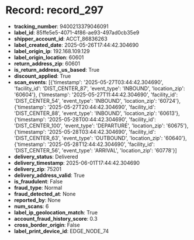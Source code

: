 # Record: record_297

- **tracking_number**: 9400213379046091
- **label_id**: 85ffe5e5-4071-4f86-ae93-497ad0cb35e9
- **shipper_account_id**: ACCT_86836263
- **label_created_date**: 2025-05-26T17:44:42.304690
- **label_origin_ip**: 192.168.109.129
- **label_origin_location**: 60601
- **return_address_zip**: 60601
- **is_return_address_us_based**: True
- **discount_applied**: True
- **scan_events**: [{'timestamp': '2025-05-27T03:44:42.304690', 'facility_id': 'DIST_CENTER_87', 'event_type': 'INBOUND', 'location_zip': '60604'}, {'timestamp': '2025-05-27T11:44:42.304690', 'facility_id': 'DIST_CENTER_54', 'event_type': 'INBOUND', 'location_zip': '60724'}, {'timestamp': '2025-05-27T20:44:42.304690', 'facility_id': 'DIST_CENTER_88', 'event_type': 'INBOUND', 'location_zip': '60613'}, {'timestamp': '2025-05-28T00:44:42.304690', 'facility_id': 'DIST_CENTER_100', 'event_type': 'DEPARTURE', 'location_zip': '60675'}, {'timestamp': '2025-05-28T03:44:42.304690', 'facility_id': 'DIST_CENTER_63', 'event_type': 'OUTBOUND', 'location_zip': '60640'}, {'timestamp': '2025-05-28T12:44:42.304690', 'facility_id': 'DIST_CENTER_56', 'event_type': 'ARRIVAL', 'location_zip': '60778'}]
- **delivery_status**: Delivered
- **delivery_timestamp**: 2025-06-01T17:44:42.304690
- **delivery_zip**: 75201
- **delivery_address_valid**: True
- **is_fraudulent**: False
- **fraud_type**: Normal
- **fraud_detected_at**: None
- **reported_by**: None
- **num_scans**: 6
- **label_ip_geolocation_match**: True
- **account_fraud_history_score**: 0.3
- **cross_border_origin**: False
- **label_print_device_id**: EDGE_NODE_74